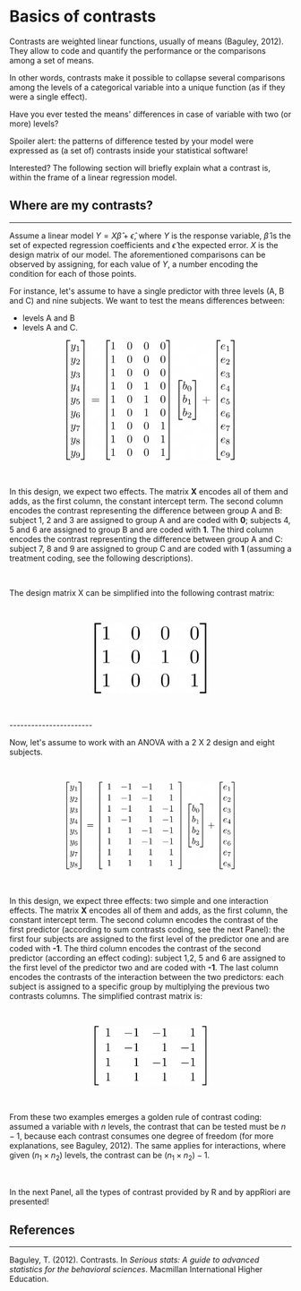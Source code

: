 Basics of contrasts
===================

Contrasts are weighted linear functions, usually of means (Baguley, 2012). They allow to code and quantify the performance or the comparisons among a set of means.

In other words, contrasts make it possible to collapse several comparisons among the levels of a categorical variable into a unique function (as if they were a single effect).

Have you ever tested the means' differences in case of variable with two (or more) levels? 

Spoiler alert: the patterns of difference tested by your model were expressed as (a set of) contrasts inside your statistical software! 

Interested? The following section will briefly explain what a contrast is, within the frame of a linear regression model.

## Where are my contrasts?
-----------------------
Assume a linear model $Y = X \hat{\beta} + \hat{\epsilon}$, where $Y$ is the response variable, $\hat{\beta}$ is the set of expected regression coefficients and $\hat{\epsilon}$ the expected error. $X$ is the design matrix of our model. The aforementioned comparisons can be observed by assigning, for each value of $Y$, a number encoding the condition for each of those points.


For instance, let's assume to have a single predictor with three levels (A, B and C) and nine subjects. We want to test the means differences between:

* levels A and B 
* levels A and C.


<center>
<img src="www/tab0.png" alt="drawing" width="300"/>
</center>

<p>&nbsp;</p>

In this design, we expect two effects. The matrix $\textbf{X}$ encodes all of them and adds, as the first column, the constant intercept term. The second column encodes the contrast representing the difference between group A and B: subject 1, 2 and 3 are assigned to group A and are coded with $\textbf{0}$; subjects 4, 5 and 6 are assigned to group B and are coded with $\textbf{1}$. The third column encodes the contrast representing the difference between group A and C: subject 7, 8 and 9 are assigned to group C and are coded with $\textbf{1}$ (assuming a treatment coding, see the following descriptions).

<p>&nbsp;</p>
The design matrix X can be simplified into the following contrast matrix:
<p>&nbsp;</p>

<center>
<img src="www/tab1.png" alt="drawing" width="200"/>
</center>
<p>&nbsp;</p>
 -----------------------
 
Now, let's assume to work with an ANOVA with a 2 X 2 design and eight subjects.

<p>&nbsp;</p>
<center>
<img src="www/tab2.png" alt="drawing" width="300"/>
</center>

<p>&nbsp;</p>

In this design, we expect three effects: two simple and one interaction effects. The matrix $\textbf{X}$ encodes all of them and adds, as the first column, the constant intercept term. The second column encodes the contrast of the first predictor (according to sum contrasts coding, see the next Panel): the first four subjects are assigned to the first level of the predictor one and are coded with $\textbf{-1}$. The third column encodes the contrast of the second predictor (according an effect coding): subject 1,2, 5 and 6 are assigned to the first level of the predictor two and are coded with $\textbf{-1}$. The last column encodes the contrasts of the interaction between the two predictors: each subject is assigned to a specific group by multiplying the previous two contrasts columns.
The simplified contrast matrix is:


<p>&nbsp;</p>
<center>
<img src="www/tab3.png" alt="drawing" width="200"/>
</center>
<p>&nbsp;</p>



From these two examples emerges a golden rule of contrast coding: assumed a variable with $n$ levels, the contrast that can be tested must be $n-1$, because each contrast consumes one degree of freedom (for more explanations, see Baguley, 2012). The same applies for interactions, where given $(n_{1}  \times n_{2})$ levels, the contrast can be $(n_{1}  \times n_{2})-1$.

<p>&nbsp;</p>

In the next Panel, all the types of contrast provided by R and by appRiori are presented!

## References
-----------------------
Baguley, T. (2012). Contrasts. In *Serious stats: A guide to advanced statistics for the behavioral sciences*. Macmillan International Higher Education.

